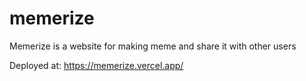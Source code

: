 # memerize
Memerize is a website for making meme and share it with other users

Deployed at:
https://memerize.vercel.app/
